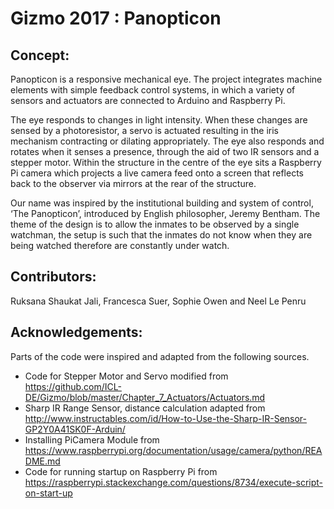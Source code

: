# Gizmo 2017 : Panopticon

## Concept:

Panopticon is a responsive mechanical eye. The project integrates machine elements with simple feedback control systems, in which a variety of sensors and actuators are connected to Arduino and Raspberry Pi.

The eye responds to changes in light intensity. When these changes are sensed by a photoresistor, a servo is actuated resulting in the iris mechanism contracting or dilating appropriately. The eye also responds and rotates when it senses a presence, through the aid of two IR sensors and a stepper motor.  Within the structure in the centre of the eye sits a Raspberry Pi camera which projects a live camera feed onto a screen that reflects back to the observer via mirrors at the rear of the structure. 

Our name was inspired by the institutional building and system of control, ‘The Panopticon’, introduced by English philosopher, Jeremy Bentham. The theme of the design is to allow the inmates to be observed by a single watchman, the setup is such that the inmates do not know when they are being watched therefore are constantly under watch.

## Contributors:

Ruksana Shaukat Jali, Francesca Suer, Sophie Owen and Neel Le Penru

## Acknowledgements:

Parts of the code were inspired and adapted from the following sources. 
- Code for Stepper Motor and Servo modified from https://github.com/ICL-DE/Gizmo/blob/master/Chapter_7_Actuators/Actuators.md
- Sharp IR Range Sensor, distance calculation adapted from http://www.instructables.com/id/How-to-Use-the-Sharp-IR-Sensor-GP2Y0A41SK0F-Arduin/ 
- Installing PiCamera Module from https://www.raspberrypi.org/documentation/usage/camera/python/README.md
- Code for running startup on Raspberry Pi from https://raspberrypi.stackexchange.com/questions/8734/execute-script-on-start-up


